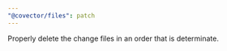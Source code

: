 ```yaml
---
"@covector/files": patch
---
```


Properly delete the change files in an order that is determinate.
